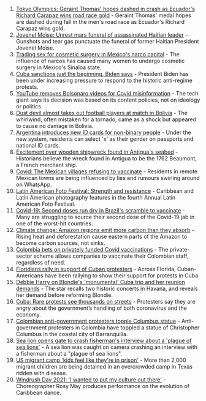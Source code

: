 1. [Tokyo Olympics: Geraint Thomas' hopes dashed in crash as Ecuador's Richard Carapaz wins road race gold](https://www.bbc.co.uk/sport/olympics/57952349) - Geraint Thomas' medal hopes are dashed during fall in the men's road race as Ecuador's Richard Carapaz wins gold.
2. [Jovenel Moïse: Unrest mars funeral of assassinated Haitian leader](https://www.bbc.co.uk/news/world-latin-america-57915760) - Gunshots and tear gas punctuate the funeral of former Haitian President Jovenel Moïse.
3. [Trading sex for cosmetic surgery in Mexico's narco capital](https://www.bbc.co.uk/news/stories-57932216) - The influence of narcos has caused many women to undergo cosmetic surgery in Mexico's Sinaloa state.
4. [Cuba sanctions just the beginning, Biden says](https://www.bbc.co.uk/news/world-us-canada-57935558) - President Biden has been under increasing pressure to respond to the historic anti-regime protests.
5. [YouTube removes Bolsonaro videos for Covid misinformation](https://www.bbc.co.uk/news/world-latin-america-57923862) - The tech giant says its decision was based on its content policies, not on ideology or politics.
6. [Dust devil almost takes out football players at match in Bolivia](https://www.bbc.co.uk/news/world-latin-america-57927943) - The whirlwind, often mistaken for a tornado, came as a shock but appeared to cause no damage in Bolivia.
7. [Argentina introduces new ID cards for non-binary people](https://www.bbc.co.uk/news/world-latin-america-57923856) - Under the new system, residents can select 'x' as their gender on passports and national ID cards.
8. [Excitement over wooden shipwreck found in Antigua's seabed](https://www.bbc.co.uk/news/world-latin-america-57878969) - Historians believe the wreck found in Antigua to be the 1762 Beaumont, a French merchant ship.
9. [Covid: The Mexican villages refusing to vaccinate](https://www.bbc.co.uk/news/world-latin-america-57893466) - Residents in remote Mexican towns are being influenced by lies and rumours swirling around on WhatsApp.
10. [Latin American Foto Festival: Strength and resistance](https://www.bbc.co.uk/news/in-pictures-57819892) - Caribbean and Latin American photography features in the fourth Annual Latin American Foto Festival.
11. [Covid-19: Second doses run dry in Brazil's scramble to vaccinate](https://www.bbc.co.uk/news/world-latin-america-57819263) - Many are struggling to source their second dose of the Covid-19 jab in one of the worst-hit countries.
12. [Climate change: Amazon regions emit more carbon than they absorb](https://www.bbc.co.uk/news/science-environment-57839364) - Rising heat and deforestation cause eastern parts of the Amazon to become carbon sources, not sinks.
13. [Colombia bets on privately funded Covid vaccinations](https://www.bbc.co.uk/news/world-latin-america-57819261) - The private-sector scheme allows companies to vaccinate their Colombian staff, regardless of need.
14. [Floridians rally in support of Cuban protesters](https://www.bbc.co.uk/news/world-us-canada-57869119) - Across Florida, Cuban-Americans have been rallying to show their support for protests in Cuba.
15. [Debbie Harry on Blondie's 'monumental' Cuba trip and her reunion demands](https://www.bbc.co.uk/news/entertainment-arts-57808649) - The star recalls two historic concerts in Havana, and reveals her demand before reforming Blondie.
16. [Cuba: Rare protests see thousands on streets](https://www.bbc.co.uk/news/world-latin-america-57803481) - Protesters say they are angry about the government’s handling of both coronavirus and the economy.
17. [Colombian anti-government protesters topple Columbus statue](https://www.bbc.co.uk/news/world-latin-america-57660563) - Anti-government protesters in Colombia have toppled a statue of Christopher Columbus in the coastal city of Barranquilla.
18. [Sea lion opens gate to crash fisherman's interview about a 'plague of sea lions'](https://www.bbc.co.uk/news/world-latin-america-57604881) - A sea lion was caught on camera crashing an interview with a fisherman about a "plague of sea lions".
19. [US migrant camp 'kids feel like they're in prison'](https://www.bbc.co.uk/news/world-us-canada-57576306) - More than 2,000 migrant children are being detained in an overcrowded camp in Texas ridden with disease.
20. [Windrush Day 2021: 'I wanted to put my culture out there'](https://www.bbc.co.uk/news/uk-england-suffolk-57553424) - Choreographer Rosy May produces performance on the evolution of Caribbean dance.
